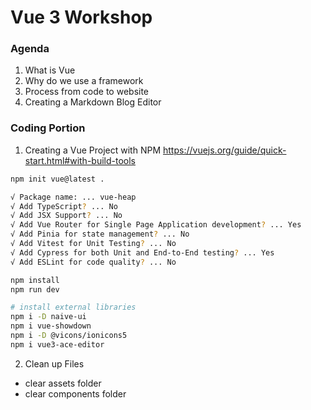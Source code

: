 # Vue 3 Workshop

### Agenda

1. What is Vue
2. Why do we use a framework
3. Process from code to website
4. Creating a Markdown Blog Editor

### Coding Portion
1. Creating a Vue Project with NPM
https://vuejs.org/guide/quick-start.html#with-build-tools
```sh
npm init vue@latest .

√ Package name: ... vue-heap
√ Add TypeScript? ... No
√ Add JSX Support? ... No
√ Add Vue Router for Single Page Application development? ... Yes
√ Add Pinia for state management? ... No
√ Add Vitest for Unit Testing? ... No
√ Add Cypress for both Unit and End-to-End testing? ... Yes
√ Add ESLint for code quality? ... No

npm install
npm run dev

# install external libraries
npm i -D naive-ui
npm i vue-showdown
npm i -D @vicons/ionicons5
npm i vue3-ace-editor
```

2. Clean up Files
- clear assets folder
- clear components folder